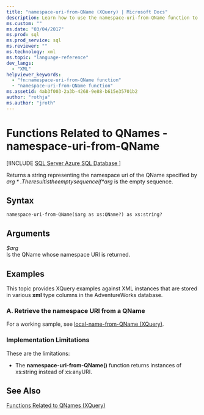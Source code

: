 ```yaml
---
title: "namespace-uri-from-QName (XQuery) | Microsoft Docs"
description: Learn how to use the namespace-uri-from-QName function to retrieve the namespace URI of a QName.
ms.custom: ""
ms.date: "03/04/2017"
ms.prod: sql
ms.prod_service: sql
ms.reviewer: ""
ms.technology: xml
ms.topic: "language-reference"
dev_langs: 
  - "XML"
helpviewer_keywords: 
  - "fn:namespace-uri-from-QName function"
  - "namespace-uri-from-QName function"
ms.assetid: 4ab3f003-2a3b-4268-9e88-b615e35701b2
author: "rothja"
ms.author: "jroth"
---
```

# Functions Related to QNames - namespace-uri-from-QName
[!INCLUDE [SQL Server Azure SQL Database ](../includes/applies-to-version/sqlserver.md)]

  Returns a string representing the namespace uri of the QName specified by *$arg*. The result is the empty sequence if *$arg* is the empty sequence.  
  
## Syntax  
  
```  
namespace-uri-from-QName($arg as xs:QName?) as xs:string?  
```  
  
## Arguments  
 *$arg*  
 Is the QName whose namespace URI is returned.  
  
## Examples  
 This topic provides XQuery examples against XML instances that are stored in various **xml** type columns in the AdventureWorks database.  
  
### A. Retrieve the namespace URI from a QName  
 For a working sample, see [local-name-from-QName &#40;XQuery&#41;](../xquery/functions-related-to-qnames-local-name-from-qname.md).  
  
### Implementation Limitations  
 These are the limitations:  
  
-   The **namespace-uri-from-QName()** function returns instances of xs:string instead of xs:anyURI.  
  
## See Also  
 [Functions Related to QNames &#40;XQuery&#41;](./functions-related-to-qnames-expanded-qname.md)  
  
